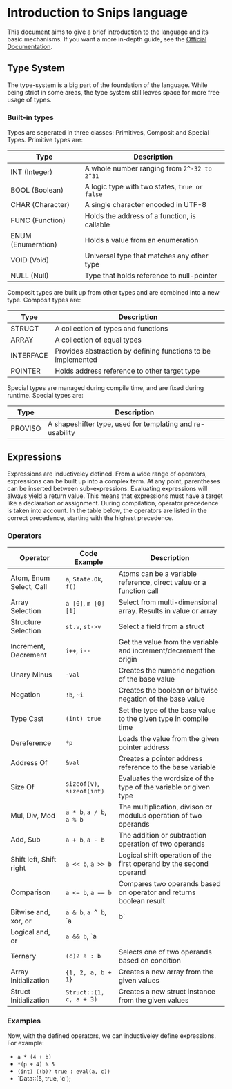 # Introduction to Snips language

 This document aims to give a brief introduction to the language and its basic mechanisms. If you want a more in-depth guide, see the [Official Documentation](https://github.com/PhilipJonasFranz/SnipsCompilerGen2/blob/develop/doc/Snips%20Documentation.pdf).

## Type System

The type-system is a big part of the foundation of the language. While being strict in some areas, the type system still leaves space for more free usage of types.

### Built-in types

Types are seperated in three classes: Primitives, Composit and Special Types. Primitive types are:

 |         Type       |                  Description                  |
 | ------------------ | --------------------------------------------- |
 | INT (Integer)      | A whole number ranging from `2^-32 to 2^31`   |
 | BOOL (Boolean)     | A logic type with two states, `true or false` |
 | CHAR (Character)   | A single character encoded in UTF-8           |
 | FUNC (Function)    | Holds the address of a function, is callable  |
 | ENUM (Enumeration) | Holds a value from an enumeration             |
 | VOID (Void)        | Universal type that matches any other type    |
 | NULL (Null)        | Type that holds reference to null-pointer     |
 
 Composit types are built up from other types and are combined into a new type. Composit types are:
 
 |         Type       |                         Description                         |
 | ------------------ | ----------------------------------------------------------- |
 | STRUCT             | A collection of types and functions                         |
 | ARRAY              | A collection of equal types                                 |
 | INTERFACE          | Provides abstraction by defining functions to be implemented|
 | POINTER            | Holds address reference to other target type                |

Special types are managed during compile time, and are fixed during runtime. Special types are:

 |         Type       |                         Description                         |
 | ------------------ | ----------------------------------------------------------- |
 | PROVISO            | A shapeshifter type, used for templating and re-usability   |

## Expressions

Expressions are inductiveley defined. From a wide range of operators, expressions can be built up into a complex term. At any point, parentheses can be inserted between sub-expressions. Evaluating expressions will always yield a return value. This means that expressions must have a target like a declaration or assignment. During compilation, operator precedence is taken into account. In the table below, the operators are listed in the correct precedence, starting with the highest precedence.

### Operators

 |         Operator       |       Code Example        |                               Description                          |
 | ---------------------- | ------------------------- | ------------------------------------------------------------------ |
 | Atom, Enum Select, Call| `a`, `State.Ok`, `f()`    | Atoms can be a variable reference, direct value or a function call |
 | Array Selection        | `a [0]`, `m [0] [1]`      | Select from multi-dimensional array. Results in value or array     |
 | Structure Selection    | `st.v`, `st->v`           | Select a field from a struct                                       |
 | Increment, Decrement   | `i++`, `i--`              | Get the value from the variable and increment/decrement the origin |
 | Unary Minus            | `-val`                    | Creates the numeric negation of the base value                     |
 | Negation               | `!b`, `~i`                | Creates the boolean or bitwise negation of the base value          |
 | Type Cast              | `(int) true`              | Set the type of the base value to the given type in compile time   |
 | Dereference            | `*p`                      | Loads the value from the given pointer address                     |
 | Address Of             | `&val`                    | Creates a pointer address reference to the base variable           |
 | Size Of                | `sizeof(v)`, `sizeof(int)`| Evaluates the wordsize of the type of the variable or given type   |
 | Mul, Div, Mod          | `a * b`, `a / b`, `a % b` | The multiplication, divison or modulus operation of two operands   |
 | Add, Sub               | `a + b`, `a - b`          | The addition or subtraction operation of two operands              |
 | Shift left, Shift right| `a << b`, `a >> b`        | Logical shift operation of the first operand by the second operand |
 | Comparison             | `a <= b`, `a == b`        | Compares two operands based on operator and returns boolean result |
 | Bitwise and, xor, or   | `a & b`, `a ^ b`, `a | b` | The bitwise and, xor and or operation of two operands              |
 | Logical and, or        | `a && b`, `a || b`        | The logical and, xor and or operation of two operands              |
 | Ternary                | `(c)? a : b`              | Selects one of two operands based on condition                     |
 | Array Initialization   | `{1, 2, a, b + 1}`        | Creates a new array from the given values                          |
 | Struct Initialization  | `Struct::(1, c, a + 3)`   | Creates a new struct instance from the given values                |
 
### Examples

Now, with the defined operators, we can inductiveley define expressions. For example:

- `a * (4 + b)`
- `*(p + 4) % 5`
- `(int) ((b)? true : eval(a, c))`
- `Data::(5, true, 'c');
